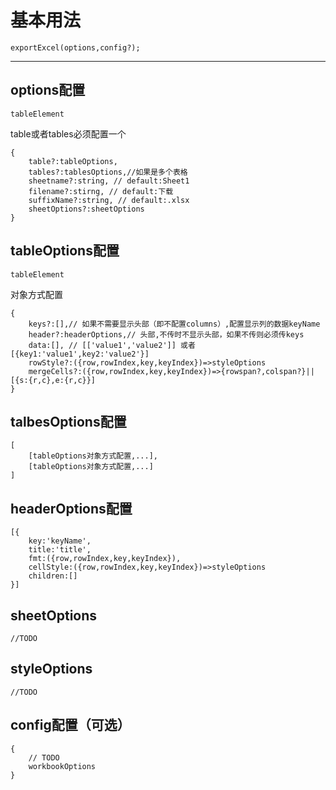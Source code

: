 # 基本用法
```
exportExcel(options,config?);
```
---
## options配置
```
tableElement
```
table或者tables必须配置一个
```
{
    table?:tableOptions,
    tables?:tablesOptions,//如果是多个表格
    sheetname?:string, // default:Sheet1
    filename?:stirng, // default:下载
    suffixName?:string, // default:.xlsx
    sheetOptions?:sheetOptions
}
```
## tableOptions配置
```
tableElement
```
对象方式配置
```
{
    keys?:[],// 如果不需要显示头部（即不配置columns）,配置显示列的数据keyName
    header?:headerOptions,// 头部,不传时不显示头部，如果不传则必须传keys
    data:[], // [['value1','value2']] 或者 [{key1:'value1',key2:'value2'}]
    rowStyle?:({row,rowIndex,key,keyIndex})=>styleOptions
    mergeCells?:({row,rowIndex,key,keyIndex})=>{rowspan?,colspan?}||[{s:{r,c},e:{r,c}}]
}
```
## talbesOptions配置
```
[
    [tableOptions对象方式配置,...],
    [tableOptions对象方式配置,...]
]
```
## headerOptions配置
```
[{
    key:'keyName',
    title:'title',
    fmt:({row,rowIndex,key,keyIndex}),
    cellStyle:({row,rowIndex,key,keyIndex})=>styleOptions
    children:[]
}]
```
## sheetOptions
```
//TODO
```
## styleOptions
```
//TODO
```
## config配置（可选）
```
{
    // TODO
    workbookOptions
}
```
